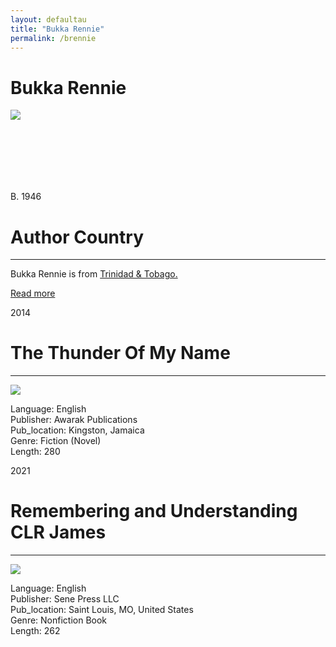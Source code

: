 ```yaml
---
layout: defaultau
title: "Bukka Rennie"
permalink: /brennie
---
```

<!-- partial:index.partial.html -->
<div class="content">
    <h1>Bukka Rennie</h1>
    <div class="quote">
        <div><img src="https://andrewbukkarennie.com/wp-content/uploads/2021/08/1.png" class="logo"></div>
    </div>
    <div class="timeline">
        <div style="padding-bottom:100px;"></div>
        <div class="block">
            <div class="date right"><p class="right">B. 1946</p></div>
            <div class="dot"></div>
            <div class="left first">
            <div class="author_country">
                <h1>Author Country</h1><hr>
          <div class="aclocation">  <p>Bukka Rennie is from <a href="http://localhost:4000/3">Trinidad & Tobago.</a></p> </div>
                <div class="acreadmore"><a href="#" target="_blank">Read more</a></div>
            </div>
            </div>
        </div>
        <div class="block">
            <div class="date left"><p class="left">2014</p></div>
            <div class="dot"></div>
            <div class="right">
                <h1>The Thunder Of My Name</h1><hr>
                <p><img src="https://m.media-amazon.com/images/I/514ef516+mL._SX337_BO1,204,203,200_.jpg"></p>
                <p>
                Language: English<br/>
                Publisher: Awarak Publications<br/>
                Pub_location: Kingston, Jamaica<br/>
                Genre: Fiction (Novel)<br/>
                Length: 280<br/>                   </p>
            </div>
        </div>
 	  <div class="block">
            <div class="date left"><p class="left">2021</p></div>
            <div class="dot"></div>
            <div class="right">
                <h1>Remembering and Understanding CLR James</h1><hr>
                <p><img src="https://andrewbukkarennie.com/wp-content/uploads/2021/07/Untitled.png"></p>
                <p>
                Language: English<br/>
                Publisher: Sene Press LLC<br/>
                Pub_location: Saint Louis, MO, United States<br/>
                Genre: Nonfiction Book<br/>
                Length: 262<br/>                   </p>
            </div>
        </div>
